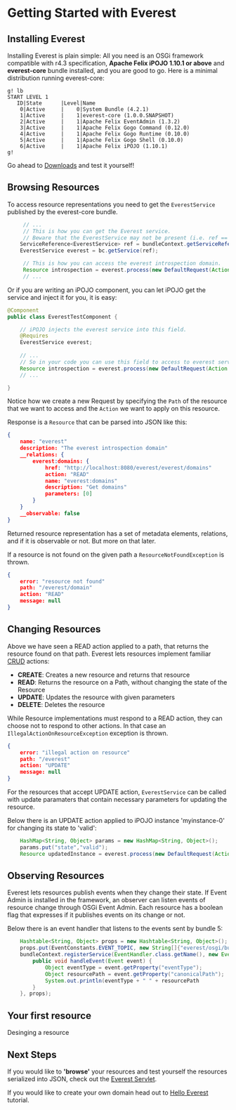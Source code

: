 # Getting Started with Everest

## Installing Everest

Installing Everest is plain simple: All you need is an OSGi framework compatible with r4.3 specification, **Apache Felix iPOJO 1.10.1 or above** and **everest-core** bundle installed, and you are good to go. Here is a minimal distribution running everest-core:

```
g! lb
START LEVEL 1
   ID|State      |Level|Name
    0|Active     |    0|System Bundle (4.2.1)
    1|Active     |    1|everest-core (1.0.0.SNAPSHOT)
    2|Active     |    1|Apache Felix EventAdmin (1.3.2)
    3|Active     |    1|Apache Felix Gogo Command (0.12.0)
    4|Active     |    1|Apache Felix Gogo Runtime (0.10.0)
    5|Active     |    1|Apache Felix Gogo Shell (0.10.0)
    6|Active     |    1|Apache Felix iPOJO (1.10.1)
g! 
```

Go ahead to [Downloads][1] and test it yourself! 

## Browsing Resources

To access resource representations you need to get the `EverestService` published by the everest-core bundle. 

```java
     // ...
     // This is how you can get the Everest service.
     // Beware that the EverestService may not be present (i.e. ref == null)
    ServiceReference<EverestService> ref = bundleContext.getServiceReference(EverestService.class); 
    EverestService everest = bc.getService(ref);

     // This is how you can access the everest introspection domain.
     Resource introspection = everest.process(new DefaultRequest(Action.READ, Path.from("/everest"), null));
     // ...
```

Or if you are writing an iPOJO component, you can let iPOJO get the service and inject it for you, it is easy:

```java
@Component
public class EverestTestComponent {

    // iPOJO injects the everest service into this field.
    @Requires
    EverestService everest;
    
    // ...
    // So in your code you can use this field to access to everest service 
    Resource introspection = everest.process(new DefaultRequest(Action.READ, Path.from("/everest"), null)); 
    // ...

}
```

Notice how we create a new Request by specifying the `Path` of the resource that we want to access and the `Action` we want to apply on this resource.

Response is a `Resource` that can be parsed into JSON like this:

```json
{
    name: "everest"
    description: "The everest introspection domain"
    __relations: {
        everest:domains: {
            href: "http://localhost:8080/everest/everest/domains"
            action: "READ"
            name: "everest:domains"
            description: "Get domains"
            parameters: [0]
        }
    }
    __observable: false
}
```

Returned resource representation has a set of metadata elements, relations, and if it is observable or not. But more on that later.

If a resource is not found on the given path a `ResourceNotFoundException` is thrown.

```json
{
    error: "resource not found"
    path: "/everest/domain"
    action: "READ"
    message: null
}
```

## Changing Resources

Above we have seen a READ action applied to a path, that returns the resource found on that path. 
Everest lets resources implement familiar [CRUD][2] actions: 

* **CREATE**: Creates a new resource and returns that resource
* **READ**: Returns the resource on a Path, without changing the state of the Resource
* **UPDATE**: Updates the resource with given parameters 
* **DELETE**: Deletes the resource 

While Resource implementations must respond to a READ action, they can choose not to respond to other actions. In that case an `IllegalActionOnResourceException` exception is thrown.

```json
{
    error: "illegal action on resource"
    path: "/everest"
    action: "UPDATE"
    message: null
}
```

For the resources that accept UPDATE action, `EverestService` can be called with update paramaters that contain necessary parameters for updating the resource. 

Below there is an UPDATE action applied to iPOJO instance 'myinstance-0' for changing its state to 'valid':

```java
    HashMap<String, Object> params = new HashMap<String, Object>();
    params.put("state","valid");
    Resource updatedInstance = everest.process(new DefaultRequest(Action.UPDATE, Path.from("/ipojo/instance/myinstance-0"), params);
```

## Observing Resources

Everest lets resources publish events when they change their state. If Event Admin is installed in the framework, an observer can listen events of resource change through OSGi Event Admin. Each resource has a boolean flag that expresses if it publishes events on its change or not.

Below there is an event handler that listens to the events sent by bundle 5:

```java
    Hashtable<String, Object> props = new Hashtable<String, Object>();
    props.put(EventConstants.EVENT_TOPIC, new String[]{"everest/osgi/bundle/5"});
    bundleContext.registerService(EventHandler.class.getName(), new EventHandler() {
        public void handleEvent(Event event) {
            Object eventType = event.getProperty("eventType");
            Object resourcePath = event.getProperty("canonicalPath");
            System.out.println(eventType + " " + resourcePath
        }
    }, props);
```

## Your first resource

Desinging a resource

## Next Steps

If you would like to **'browse'** your resources and test yourself the resources serialized into JSON, check out the [Everest Servlet][3].

If you would like to create your own domain head out to [Hello Everest][4] tutorial.


[1]: ../downloads.html "Downloads"
[2]: http://en.wikipedia.org/wiki/Create,_read,_update_and_delete "CRUD"
[3]: ../everest-servlet/index.html "everest Servlet"
[4]: ../hello-everest.html "Hello Everest"
